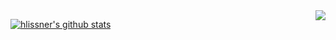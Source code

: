 <a href="http://ultravioletbat.deviantart.com/art/Yay-Evil-111710573">
  <img src="https://raw.githubusercontent.com/hlissner/doom-emacs/screenshots/cacochan.png" align="right" />
</a>

[![hlissner's github stats](https://github-readme-stats.vercel.app/api?username=xqliu&include_all_commits=true&show_icons=true&hide_title=true&hide_border=true&count_private=true)](https://github.com/xqliu)
